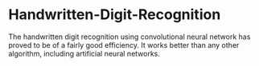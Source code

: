 # Handwritten-Digit-Recognition

The handwritten digit recognition using  convolutional neural network has proved to  be of a fairly good efficiency.
It works better than any other algorithm,  including artificial neural networks.
